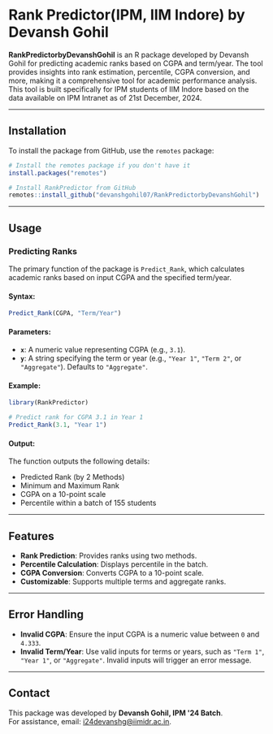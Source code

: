 # Rank Predictor(IPM, IIM Indore) by Devansh Gohil

**RankPredictorbyDevanshGohil** is an R package developed by Devansh Gohil for predicting academic ranks based on CGPA and term/year. The tool provides insights into rank estimation, percentile, CGPA conversion, and more, making it a comprehensive tool for academic performance analysis. This tool is built specifically for IPM students of IIM Indore based on the data available on IPM Intranet as of 21st December, 2024.

---

## Installation

To install the package from GitHub, use the `remotes` package:

```R
# Install the remotes package if you don't have it
install.packages("remotes")

# Install RankPredictor from GitHub
remotes::install_github("devanshgohil07/RankPredictorbyDevanshGohil")
```

---

## Usage

### Predicting Ranks

The primary function of the package is `Predict_Rank`, which calculates academic ranks based on input CGPA and the specified term/year.

#### Syntax:
```R
Predict_Rank(CGPA, "Term/Year")
```

#### Parameters:
- **`x`**: A numeric value representing CGPA (e.g., `3.1`).
- **`y`**: A string specifying the term or year (e.g., `"Year 1"`, `"Term 2"`, or `"Aggregate"`). Defaults to `"Aggregate"`.

#### Example:
```R
library(RankPredictor)

# Predict rank for CGPA 3.1 in Year 1
Predict_Rank(3.1, "Year 1")
```

#### Output:
The function outputs the following details:
- Predicted Rank (by 2 Methods)
- Minimum and Maximum Rank
- CGPA on a 10-point scale
- Percentile within a batch of 155 students

---

## Features

- **Rank Prediction**: Provides ranks using two methods.
- **Percentile Calculation**: Displays percentile in the batch.
- **CGPA Conversion**: Converts CGPA to a 10-point scale.
- **Customizable**: Supports multiple terms and aggregate ranks.

---

## Error Handling

- **Invalid CGPA**: Ensure the input CGPA is a numeric value between `0` and `4.333`.
- **Invalid Term/Year**: Use valid inputs for terms or years, such as `"Term 1"`, `"Year 1"`, or `"Aggregate"`. Invalid inputs will trigger an error message.
---

## Contact

This package was developed by **Devansh Gohil, IPM '24 Batch**.  
For assistance, email: [i24devanshg@iimidr.ac.in](mailto:i24devanshg@iimidr.ac.in).
